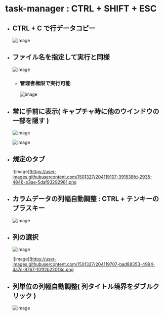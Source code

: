 # task-manager : CTRL + SHIFT + ESC

- ## CTRL + C で行データコピー
  ![image](https://user-images.githubusercontent.com/1501327/204114010-807b9c19-74e5-480d-b8db-3214df7cceb6.png)

- ## ファイル名を指定して実行と同様
  ![image](https://user-images.githubusercontent.com/1501327/204114200-02adb06a-1f1f-4d05-990c-67b484feb42f.png)

  - ### 管理者権限で実行可能
    ![image](https://user-images.githubusercontent.com/1501327/204114283-4a03231a-51f2-4a2e-9305-2ca8886ae76d.png)

- ## 常に手前に表示( キャプチャ時に他のウインドウの一部を隠す )
  ![image](https://user-images.githubusercontent.com/1501327/204114315-dab0ccdc-5d8e-430a-b840-bee2dd6e62b7.png)

  ![image](https://user-images.githubusercontent.com/1501327/204119357-4d2564fc-7a53-4b8c-9414-3480c8750e22.png)


- ## 規定のタブ
  ![image](https://user-images.githubusercontent.com/1501327/204119107-391538fd-2935-4846-b3ae-5daf93292981.png
  
  
- ## カラムデータの列幅自動調整 : CTRL + テンキーのプラスキー
  ![image](https://user-images.githubusercontent.com/1501327/204119647-062a08d7-b6f5-4075-9969-40a9c3b37298.png)
  
- ## 列の選択
  ![image](https://user-images.githubusercontent.com/1501327/204119689-9603094f-e137-4470-848e-728337f6e3b2.png)

  ![image](https://user-images.githubusercontent.com/1501327/204119707-bad88353-4994-4a7c-8767-f01f2b22018c.png
  
  
- ## 列単位の列幅自動調整( 列タイトル境界をダブルクリック )
  ![image](https://user-images.githubusercontent.com/1501327/204120139-12e1c3fe-0142-4a67-bbb5-6c4775526e6e.png)

  
